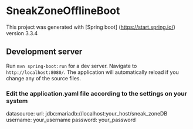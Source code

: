 # SneakZoneOfflineBoot

This project was generated with [Spring boot] (https://start.spring.io/) version 3.3.4

## Development server

Run `mvn spring-boot:run` for a dev server. Navigate to `http://localhost:8080/`. The application will automatically reload if you change any of the source files.

### Edit the application.yaml file according to the settings on your system

 datasource:
      url: jdbc:mariadb://localhost:your_host/sneak_zoneDB
      username: your_username
      password: your_password
